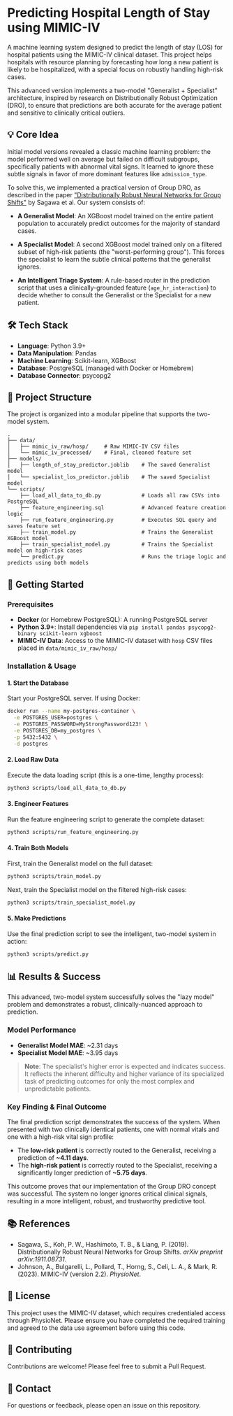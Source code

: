 # Predicting Hospital Length of Stay using MIMIC-IV

A machine learning system designed to predict the length of stay (LOS) for hospital patients using the MIMIC-IV clinical dataset. This project helps hospitals with resource planning by forecasting how long a new patient is likely to be hospitalized, with a special focus on robustly handling high-risk cases.

This advanced version implements a two-model "Generalist + Specialist" architecture, inspired by research on Distributionally Robust Optimization (DRO), to ensure that predictions are both accurate for the average patient and sensitive to clinically critical outliers.

## 💡 Core Idea

Initial model versions revealed a classic machine learning problem: the model performed well on average but failed on difficult subgroups, specifically patients with abnormal vital signs. It learned to ignore these subtle signals in favor of more dominant features like `admission_type`.

To solve this, we implemented a practical version of Group DRO, as described in the paper ["Distributionally Robust Neural Networks for Group Shifts"](https://arxiv.org/abs/1911.08731) by Sagawa et al. Our system consists of:

- **A Generalist Model**: An XGBoost model trained on the entire patient population to accurately predict outcomes for the majority of standard cases.

- **A Specialist Model**: A second XGBoost model trained only on a filtered subset of high-risk patients (the "worst-performing group"). This forces the specialist to learn the subtle clinical patterns that the generalist ignores.

- **An Intelligent Triage System**: A rule-based router in the prediction script that uses a clinically-grounded feature (`age_hr_interaction`) to decide whether to consult the Generalist or the Specialist for a new patient.

## 🛠️ Tech Stack

- **Language**: Python 3.9+
- **Data Manipulation**: Pandas
- **Machine Learning**: Scikit-learn, XGBoost
- **Database**: PostgreSQL (managed with Docker or Homebrew)
- **Database Connector**: psycopg2

## 📂 Project Structure

The project is organized into a modular pipeline that supports the two-model system.

```
.
├── data/
│   ├── mimic_iv_raw/hosp/     # Raw MIMIC-IV CSV files
│   └── mimic_iv_processed/    # Final, cleaned feature set
├── models/
│   ├── length_of_stay_predictor.joblib    # The saved Generalist model
│   └── specialist_los_predictor.joblib    # The saved Specialist model
└── scripts/
    ├── load_all_data_to_db.py             # Loads all raw CSVs into PostgreSQL
    ├── feature_engineering.sql            # Advanced feature creation logic
    ├── run_feature_engineering.py         # Executes SQL query and saves feature set
    ├── train_model.py                     # Trains the Generalist XGBoost model
    ├── train_specialist_model.py          # Trains the Specialist model on high-risk cases
    └── predict.py                         # Runs the triage logic and predicts using both models
```

## 🚀 Getting Started

### Prerequisites

- **Docker** (or Homebrew PostgreSQL): A running PostgreSQL server
- **Python 3.9+**: Install dependencies via `pip install pandas psycopg2-binary scikit-learn xgboost`
- **MIMIC-IV Data**: Access to the MIMIC-IV dataset with `hosp` CSV files placed in `data/mimic_iv_raw/hosp/`

### Installation & Usage

#### 1. Start the Database

Start your PostgreSQL server. If using Docker:

```bash
docker run --name my-postgres-container \
  -e POSTGRES_USER=postgres \
  -e POSTGRES_PASSWORD=MyStrongPassword123! \
  -e POSTGRES_DB=my_postgres \
  -p 5432:5432 \
  -d postgres
```

#### 2. Load Raw Data

Execute the data loading script (this is a one-time, lengthy process):

```bash
python3 scripts/load_all_data_to_db.py
```

#### 3. Engineer Features

Run the feature engineering script to generate the complete dataset:

```bash
python3 scripts/run_feature_engineering.py
```

#### 4. Train Both Models

First, train the Generalist model on the full dataset:

```bash
python3 scripts/train_model.py
```

Next, train the Specialist model on the filtered high-risk cases:

```bash
python3 scripts/train_specialist_model.py
```

#### 5. Make Predictions

Use the final prediction script to see the intelligent, two-model system in action:

```bash
python3 scripts/predict.py
```

## 📊 Results & Success

This advanced, two-model system successfully solves the "lazy model" problem and demonstrates a robust, clinically-nuanced approach to prediction.

### Model Performance

- **Generalist Model MAE**: ~2.31 days
- **Specialist Model MAE**: ~3.95 days

> **Note**: The specialist's higher error is expected and indicates success. It reflects the inherent difficulty and higher variance of its specialized task of predicting outcomes for only the most complex and unpredictable patients.

### Key Finding & Final Outcome

The final prediction script demonstrates the success of the system. When presented with two clinically identical patients, one with normal vitals and one with a high-risk vital sign profile:

- The **low-risk patient** is correctly routed to the Generalist, receiving a prediction of **~4.11 days**.
- The **high-risk patient** is correctly routed to the Specialist, receiving a significantly longer prediction of **~5.75 days**.

This outcome proves that our implementation of the Group DRO concept was successful. The system no longer ignores critical clinical signals, resulting in a more intelligent, robust, and trustworthy predictive tool.

## 📚 References

- Sagawa, S., Koh, P. W., Hashimoto, T. B., & Liang, P. (2019). Distributionally Robust Neural Networks for Group Shifts. *arXiv preprint arXiv:1911.08731*.
- Johnson, A., Bulgarelli, L., Pollard, T., Horng, S., Celi, L. A., & Mark, R. (2023). MIMIC-IV (version 2.2). *PhysioNet*.

## 📄 License

This project uses the MIMIC-IV dataset, which requires credentialed access through PhysioNet. Please ensure you have completed the required training and agreed to the data use agreement before using this code.

## 🤝 Contributing

Contributions are welcome! Please feel free to submit a Pull Request.

## 📧 Contact

For questions or feedback, please open an issue on this repository.
